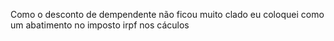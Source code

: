 Como o desconto de dempendente não ficou muito clado eu coloquei como um abatimento no imposto irpf nos cáculos 
